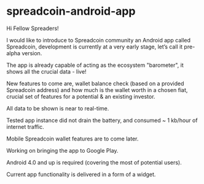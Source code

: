 # spreadcoin-android-app
Hi Fellow Spreaders!

I would like to introduce to Spreadcoin community an Android app called Spreadcoin, development is currently at a very early stage, let’s call it pre-alpha version.

The app is already capable of acting as the ecosystem "barometer", it shows all the crucial data - live!

New features to come are, wallet balance check (based on a provided Spreadcoin address) and how much is the wallet worth in a chosen fiat, crucial set of features for a potential & an existing investor.

All data to be shown is near to real-time.

Tested app instance did not drain the battery, and consumed ~ 1 kb/hour of internet traffic.

Mobile Spreadcoin wallet features are to come later.

Working on bringing the app to Google Play.

Android 4.0 and up is required (covering the most of potential users).

Current app functionality is delivered in a form of a widget.
